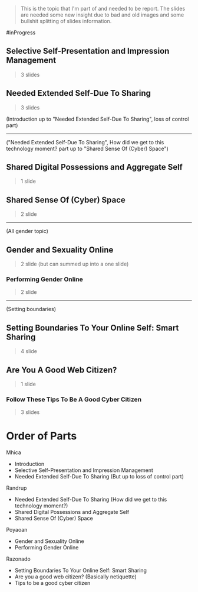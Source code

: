 > This is the topic that I'm part of and needed to be report.
> The slides are needed some new insight due to bad and old images and some bullshit splitting of slides information.



#inProgress 

## Selective Self-Presentation and Impression Management
>3 slides

## Needed Extended Self-Due To Sharing
> 3 slides

(Introduction up to "Needed Extended Self-Due To Sharing", loss of control part)

---

("Needed Extended Self-Due To Sharing", How did we get to this technology moment? part up to "Shared Sense Of (Cyber) Space")

## Shared Digital Possessions and Aggregate Self
>1 slide

## Shared Sense Of (Cyber) Space
> 2 slide


---
(All gender topic)

## Gender and Sexuality Online
> 2 slide (but can summed up into a one slide)

### Performing Gender Online
> 2 slide


---
(Setting boundaries)

## Setting Boundaries To Your Online Self: Smart Sharing
> 4 slide

## Are You A Good Web Citizen?
> 1 slide

### Follow These Tips To Be A Good Cyber Citizen
> 3 slides


# Order of Parts
Mhica
- Introduction
- Selective Self-Presentation and Impression Management
- Needed Extended Self-Due To Sharing (But up to loss of control part)

Randrup
- Needed Extended Self-Due To Sharing (How did we get to this technology moment?)
-  Shared Digital Possessions and Aggregate Self
- Shared Sense Of (Cyber) Space

Poyaoan
- Gender and Sexuality Online
- Performing Gender Online

Razonado
- Setting Boundaries To Your Online Self: Smart Sharing
- Are you a good web citizen? (Basically netiquette)
- Tips to be a good cyber citizen
